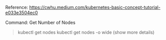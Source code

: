 Reference:
https://cwhu.medium.com/kubernetes-basic-concept-tutorial-e033e3504ec0


Command:
Get Number of Nodes
> kubectl get nodes
> kubectl get nodes -o wide (show more details)
